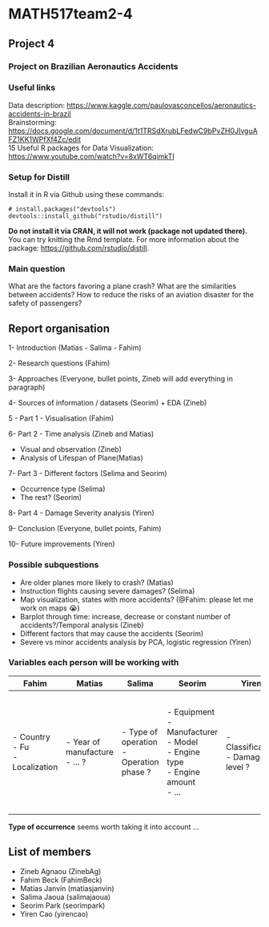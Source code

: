 # MATH517team2-4
## Project 4
### Project on Brazilian Aeronautics Accidents

### Useful links
Data description: https://www.kaggle.com/paulovasconcellos/aeronautics-accidents-in-brazil \
Brainstorming: https://docs.google.com/document/d/1t1TRSdXrubLFedwC9bPvZH0JIvguAFZ1KK1WPfXf4Zc/edit \
15 Useful R packages for Data Visualization: https://www.youtube.com/watch?v=8xWT6qimkTI

### Setup for Distill
Install it in R via Github using these commands:
```
# install.packages("devtools")
devtools::install_github("rstudio/distill")
```
**Do not install it via CRAN, it will not work (package not updated there).** You can try knitting the Rmd template. 
For more information about the package: https://github.com/rstudio/distill.

### Main question 
What are the factors favoring a plane crash? What are the similarities between accidents? How to reduce the risks of an aviation disaster for the safety of passengers? 


## Report organisation
1- Introduction (Matias - Salima - Fahim)


2- Research questions (Fahim)


3- Approaches (Everyone, bullet points, Zineb will add everything in paragraph)


4- Sources of information / datasets (Seorim) +  EDA (Zineb)
  
5 - Part 1 - Visualisation (Fahim)


6-  Part 2 - Time analysis (Zineb and Matias)

  - Visual and observation (Zineb)
  - Analysis  of Lifespan of Plane(Matias)


7-  Part 3 - Different factors (Selima and Seorim)
  - Occurrence type (Selima)
  - The rest? (Seorim)
  
8- Part 4 - Damage Severity analysis (Yiren)

9- Conclusion (Everyone, bullet points, Fahim)

10- Future improvements (Yiren)



### Possible subquestions
- Are older planes more likely to crash? (Matias)
- Instruction flights causing severe damages? (Selima)
- Map visualization, states with more accidents? (@Fahim: please let me work on maps :sob:)
- Barplot through time: increase, decrease or constant number of accidents?/Temporal analysis (Zineb)
- Different factors that may cause the accidents (Seorim)
- Severe vs minor accidents analysis by PCA, logistic regression (Yiren)

### Variables each person will be working with
| Fahim | Matias | Salima | Seorim | Yiren | Zineb |
| --- | --- | --- | --- | --- | --- |
| - Country<br>- Fu<br>- Localization | - Year of manufacture<br>- ... ? | - Type of operation<br>- Operation phase ? | - Equipment<br>- Manufacturer<br>- Model<br>- Engine type<br>- Engine amount<br>- ... | - Classification<br>- Damage level ? |  - Occurrence day<br>- Occurrence time <br>- Possibly invistigation status, and date of report publish |

**Type of occurrence** seems worth taking it into account ...

## List of members
- Zineb Agnaou (ZinebAg)
- Fahim Beck (FahimBeck)
- Matias Janvin (matiasjanvin)
- Salima Jaoua (salimajaoua)
- Seorim Park (seorimpark) 
- Yiren Cao (yirencao)




